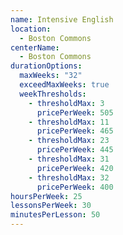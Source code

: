 ```yaml
---
name: Intensive English
location:
  - Boston Commons
centerName:
  - Boston Commons
durationOptions:
  maxWeeks: "32"
  exceedMaxWeeks: true
  weekThresholds:
    - thresholdMax: 3
      pricePerWeek: 505
    - thresholdMax: 11
      pricePerWeek: 465
    - thresholdMax: 23
      pricePerWeek: 445
    - thresholdMax: 31
      pricePerWeek: 420
    - thresholdMax: 32
      pricePerWeek: 400
hoursPerWeek: 25
lessonsPerWeek: 30
minutesPerLesson: 50
---
```

